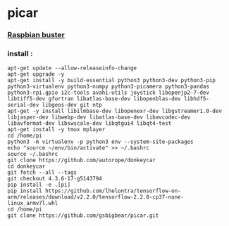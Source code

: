 # picar

### [Raspbian buster](https://downloads.raspberrypi.org/raspios_oldstable_lite_armhf/images/raspios_oldstable_lite_armhf-2021-12-02/2021-12-02-raspios-buster-armhf-lite.zip)

### install :

    apt-get update --allow-releaseinfo-change
    apt-get upgrade -y
    apt-get install -y build-essential python3 python3-dev python3-pip python3-virtualenv python3-numpy python3-picamera python3-pandas python3-rpi.gpio i2c-tools avahi-utils joystick libopenjp2-7-dev libtiff5-dev gfortran libatlas-base-dev libopenblas-dev libhdf5-serial-dev libgeos-dev git ntp
    apt-get -y install libilmbase-dev libopenexr-dev libgstreamer1.0-dev libjasper-dev libwebp-dev libatlas-base-dev libavcodec-dev libavformat-dev libswscale-dev libqtgui4 libqt4-test
    apt-get install -y tmux mplayer
    cd /home/pi
    python3 -m virtualenv -p python3 env --system-site-packages
    echo "source ~/env/bin/activate" >> ~/.bashrc
    source ~/.bashrc
    git clone https://github.com/autorope/donkeycar
    cd donkeycar
    git fetch --all --tags
    git checkout 4.3.6-17-g5143794
    pip install -e .[pi]
    pip install https://github.com/lhelontra/tensorflow-on-arm/releases/download/v2.2.0/tensorflow-2.2.0-cp37-none-linux_armv7l.whl
    cd /home/pi
    git clone https://github.com/gsbigbear/picar.git
